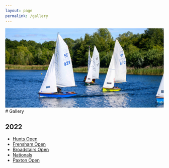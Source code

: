 ```yaml
---
layout: page
permalink: /gallery
---
```

<div class="banner">
    <img src="/assets/img/header7.jpg">
</div>
# Gallery 

## 2022
- [Hunts Open](/gallery/2022/hunts)
- [Frensham Open](/gallery/2022/frensham)
- [Broadstairs Open](/gallery/2022/broadstairs)
- [Nationals](/gallery/2022/nationals)
- [Paxton Open](/gallery/2022/paxton)